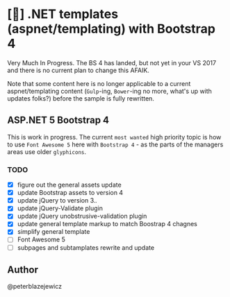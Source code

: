 # [:construction:] .NET templates (aspnet/templating) with Bootstrap 4

Very Much In Progress. The BS 4 has landed, but not yet in your VS 2017 and there is no current plan to change this AFAIK.

Note that some content here is no longer applicable to a current aspnet/templating content (`Gulp`-ing, `Bower`-ing no more, what's up with updates folks?) before the sample is fully rewritten.

## ASP.NET 5 Bootstrap  4

This is work in progress. The current `most wanted` high priority topic is how to use `Font Awesome 5` here with `Bootstrap 4` - as the parts of the managers areas use older `glyphicons`.

### TODO

- [x] figure out the general assets update
- [x] update Bootstrap assets to version 4
- [x] update jQuery to version 3.*.*
- [x] update jQuery-Validate plugin
- [x] update jQuery unobstrusive-validation plugin
- [x] update general template markup to match Boostrap 4 chagnes
- [x] simplify general template
- [ ] Font Awesome 5
- [ ] subpages and subtamplates rewrite and update

## Author

@peterblazejewicz
